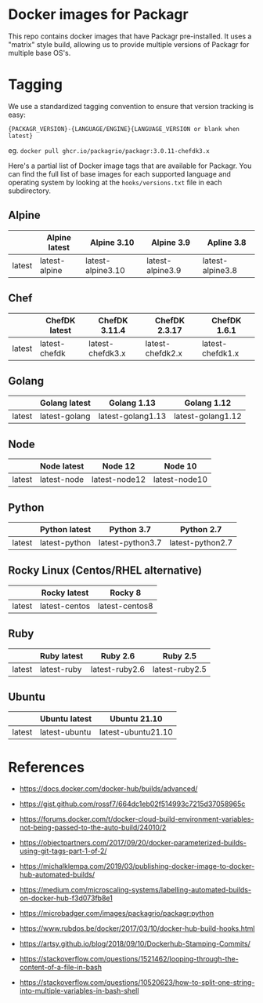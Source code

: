 # Docker images for Packagr

This repo contains docker images that have Packagr pre-installed.
It uses a "matrix" style build, allowing us to provide multiple versions of Packagr for multiple base OS's.


# Tagging

We use a standardized tagging convention to ensure that version tracking is easy:

`{PACKAGR_VERSION}-{LANGUAGE/ENGINE}{LANGUAGE_VERSION or blank when latest}`

eg. `docker pull ghcr.io/packagrio/packagr:3.0.11-chefdk3.x`


Here's a partial list of Docker image tags that are available for Packagr. You can find the full list of base images for each
supported language and operating system by looking at the `hooks/versions.txt` file in each subdirectory.


## Alpine

| | Alpine latest | Alpine 3.10 | Alpine 3.9 | Apline 3.8 |
| --- | --- | --- | --- | --- |
| latest | latest-alpine | latest-alpine3.10 | latest-alpine3.9 | latest-alpine3.8 |

## Chef

| | ChefDK latest | ChefDK 3.11.4 | ChefDK 2.3.17 | ChefDK 1.6.1 |
| --- | --- | --- | --- | --- |
| latest | latest-chefdk | latest-chefdk3.x | latest-chefdk2.x | latest-chefdk1.x |

## Golang

| | Golang latest | Golang 1.13 | Golang 1.12 |
| --- | --- | --- | --- | 
| latest | latest-golang | latest-golang1.13 | latest-golang1.12 |

## Node

| | Node latest | Node 12 | Node 10 |
| --- | --- | --- | --- |
| latest | latest-node | latest-node12 | latest-node10 |

## Python

| | Python latest | Python 3.7 | Python 2.7 |
| --- | --- | --- | --- | 
| latest | latest-python | latest-python3.7 | latest-python2.7 |

## Rocky Linux (Centos/RHEL alternative)

| | Rocky latest | Rocky 8 |
| --- | --- | --- |
| latest | latest-centos | latest-centos8 |

## Ruby

| | Ruby latest | Ruby 2.6 | Ruby 2.5 |
| --- | --- | --- | --- |
| latest | latest-ruby | latest-ruby2.6 | latest-ruby2.5 |

## Ubuntu

| | Ubuntu latest | Ubuntu 21.10 |
| --- | --- | --- |
| latest | latest-ubuntu | latest-ubuntu21.10 |


# References

- https://docs.docker.com/docker-hub/builds/advanced/
- https://gist.github.com/rossf7/664dc1eb02f514993c7215d37058965c
- https://forums.docker.com/t/docker-cloud-build-environment-variables-not-being-passed-to-the-auto-build/24010/2
- https://objectpartners.com/2017/09/20/docker-parameterized-builds-using-git-tags-part-1-of-2/
- https://michalklempa.com/2019/03/publishing-docker-image-to-docker-hub-automated-builds/
- https://medium.com/microscaling-systems/labelling-automated-builds-on-docker-hub-f3d073fb8e1
- https://microbadger.com/images/packagrio/packagr:python
- https://www.rubdos.be/docker/2017/03/10/docker-hub-build-hooks.html
- https://artsy.github.io/blog/2018/09/10/Dockerhub-Stamping-Commits/


- https://stackoverflow.com/questions/1521462/looping-through-the-content-of-a-file-in-bash
- https://stackoverflow.com/questions/10520623/how-to-split-one-string-into-multiple-variables-in-bash-shell

